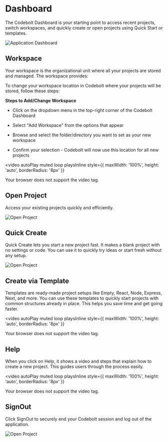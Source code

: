 # Dashboard

The Codebolt Dashboard is your starting point to access recent projects, switch workspaces, and quickly create or open projects using Quick Start or templates.


![Application Dashboard](/onboarding/5.png)

## Workspace

Your workspace is the organizational unit where all your projects are stored and managed. The workspace provides:

To change your workspace location in Codebolt where your projects will be stored, follow these steps:

**Steps to Add/Change Workspace**
- Click on the dropdown menu in the top-right corner of the Codebolt Dashboard

- Select "Add Workspace" from the options that appear

- Browse and select the folder/directory you want to set as your new workspace

- Confirm your selection - Codebolt will now use this location for all new projects

<video 
  autoPlay 
  muted 
  loop 
  playsInline
  style={{
    maxWidth: '100%',
    height: 'auto',
    borderRadius: '8px'
  }}
>
  <source src="/onboarding/video/workspace.mp4" type="video/mp4" />
  Your browser does not support the video tag.
</video>



## Open Project

Access your existing projects quickly and efficiently.


![Open Project](/onboarding/video/openproject.gif)


## Quick Create

Quick Create lets you start a new project fast. It makes a blank project with no settings or code. You can use it to quickly try ideas or start fresh without any setup.

![Open Project](/onboarding/video/quick.gif)

## Create via Template

Templates are ready-made project setups like Empty, React, Node, Express, Next, and more. You can use these templates to quickly start projects with common structures already in place. This helps you save time and get going faster.

<video 
  autoPlay 
  muted 
  loop 
  playsInline
  style={{
    maxWidth: '100%',
    height: 'auto',
    borderRadius: '8px'
  }}
>
  <source src="/onboarding/video/template.mp4" type="video/mp4" />
  Your browser does not support the video tag.
</video>



## Help 

When you click on Help, it shows a video and steps that explain how to create a new project. This guides users through the process easily.

<!-- <video 
  autoPlay 
  muted 
  loop 
  playsInline
  style={{
    maxWidth: '100%',
    height: 'auto',
    borderRadius: '8px'
  }}
>
  <source src="/onboarding/video/help.mp4" type="video/mp4" />
  Your browser does not support the video tag.
</video> -->

<video 
  autoPlay 
  muted 
  loop 
  playsInline
  style={{
    maxWidth: '100%',
    height: 'auto',
    borderRadius: '8px'
  }}
>
  <source src="/onboarding/video/template.mp4" type="video/mp4" />
  Your browser does not support the video tag.
</video>

## SignOut

Click SignOut to securely end your Codebolt session and log out of the application.

![Open Project](/onboarding/singout.png)

